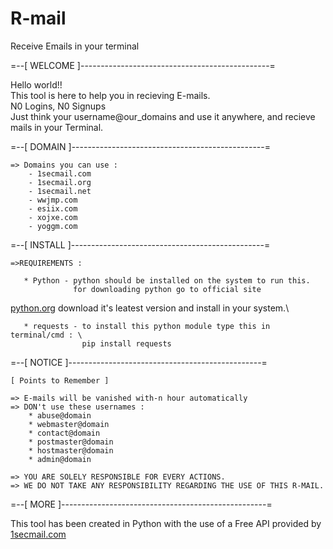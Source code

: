 # R-mail
Receive Emails in your terminal 

=--[ WELCOME ]-----------------------------------------------=

Hello world!! \
This tool is here to help you in recieving E-mails. \
N0 Logins, N0 Signups\
Just think your username@our_domains and use it anywhere, and recieve mails in your Terminal.

=--[ DOMAIN ]------------------------------------------------=

    => Domains you can use : 
        - 1secmail.com
        - 1secmail.org
        - 1secmail.net
        - wwjmp.com
        - esiix.com
        - xojxe.com
        - yoggm.com
        
 =--[ INSTALL ]------------------------------------------------=

    =>REQUIREMENTS : 
    
       * Python - python should be installed on the system to run this.
                  for downloading python go to official site  
 [python.org](https://www.python.org/downloads/)
                  download it's leatest version and install in your system.\
                  
       * requests - to install this python module type this in terminal/cmd : \
                    pip install requests


=--[ NOTICE ]------------------------------------------------=

    [ Points to Remember ]

    => E-mails will be vanished with-n hour automatically
    => DON't use these usernames : 
        * abuse@domain
        * webmaster@domain
        * contact@domain
        * postmaster@domain
        * hostmaster@domain
        * admin@domain
    
    => YOU ARE SOLELY RESPONSIBLE FOR EVERY ACTIONS.
    => WE DO NOT TAKE ANY RESPONSIBILITY REGARDING THE USE OF THIS R-MAIL.
    

=--[ MORE ]---------------------------------------------------=

This tool has been created in Python with the use of a Free API provided by [1secmail.com](https://www.1secmail.com/)<space><space>
    
